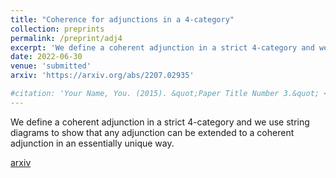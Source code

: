 ```yaml
---
title: "Coherence for adjunctions in a 4-category"
collection: preprints
permalink: /preprint/adj4
excerpt: 'We define a coherent adjunction in a strict 4-category and we use string diagrams to show that any adjunction can be extended to a coherent adjunction in an essentially unique way.'
date: 2022-06-30
venue: 'submitted'
arxiv: 'https://arxiv.org/abs/2207.02935'

#citation: 'Your Name, You. (2015). &quot;Paper Title Number 3.&quot; <i>Journal 1</i>. 1(3).'
---
```

We define a coherent adjunction in a strict $4$-category and we use string diagrams to show that any adjunction can be extended to a coherent adjunction in an essentially unique way. 

[arxiv](https://arxiv.org/abs/2207.02935)